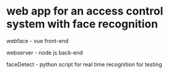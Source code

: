 # web app for an access control system with face recognition

webface - vue front-end

webserver - node js back-end

faceDetect - python script for real time recognition for testing
